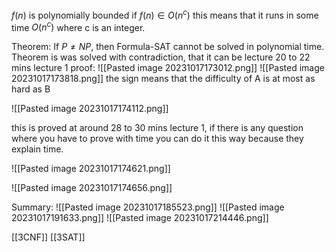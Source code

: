 $f(n)$ is polynomially bounded if $f(n)\in O(n^c)$ this means that it runs in some time $O(n^c)$ where c is an integer.

Theorem: If $P\neq NP$, then Formula-SAT cannot be solved in polynomial time.
Theorem is was solved with contradiction, that it can be lecture 20 to 22 mins lecture 1 proof:
![[Pasted image 20231017173012.png]]
![[Pasted image 20231017173818.png]]
the sign means that the difficulty of A is at most as hard as B 

![[Pasted image 20231017174112.png]]

this is proved at around 28 to 30 mins lecture 1, if there is any question where you have to prove with time you can do it this way because they explain time.

![[Pasted image 20231017174621.png]]

![[Pasted image 20231017174656.png]]

Summary:
![[Pasted image 20231017185523.png]]
![[Pasted image 20231017191633.png]]
![[Pasted image 20231017214446.png]]

[[3CNF]]
[[3SAT]]
